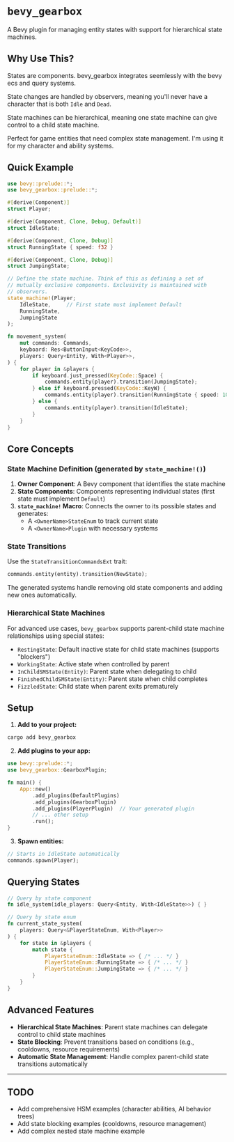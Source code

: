 # `bevy_gearbox`

A Bevy plugin for managing entity states with support for hierarchical state machines.

## Why Use This?

States are components. bevy_gearbox integrates seemlessly with the bevy ecs and query systems. 

State changes are handled by observers, meaning you'll never have a character that is both `Idle` and `Dead`.

State machines can be hierarchical, meaning one state machine can give control to a child state machine. 

Perfect for game entities that need complex state management. I'm using it for my character and ability systems.

## Quick Example

```rust
use bevy::prelude::*;
use bevy_gearbox::prelude::*;

#[derive(Component)]
struct Player;

#[derive(Component, Clone, Debug, Default)]
struct IdleState;

#[derive(Component, Clone, Debug)]
struct RunningState { speed: f32 }

#[derive(Component, Clone, Debug)]
struct JumpingState;

// Define the state machine. Think of this as defining a set of 
// mutually exclusive components. Exclusivity is maintained with
// observers. 
state_machine!(Player;
    IdleState,     // First state must implement Default
    RunningState,
    JumpingState
);

fn movement_system(
    mut commands: Commands,
    keyboard: Res<ButtonInput<KeyCode>>,
    players: Query<Entity, With<Player>>,
) {
    for player in &players {
        if keyboard.just_pressed(KeyCode::Space) {
            commands.entity(player).transition(JumpingState);
        } else if keyboard.pressed(KeyCode::KeyW) {
            commands.entity(player).transition(RunningState { speed: 10.0 });
        } else {
            commands.entity(player).transition(IdleState);
        }
    }
}
```

## Core Concepts

### State Machine Definition (generated by `state_machine!()`)

1. **Owner Component**: A Bevy component that identifies the state machine
2. **State Components**: Components representing individual states (first state must implement `Default`)
3. **`state_machine!` Macro**: Connects the owner to its possible states and generates:
   - A `<OwnerName>StateEnum` to track current state
   - A `<OwnerName>Plugin` with necessary systems

### State Transitions

Use the `StateTransitionCommandsExt` trait:
```rust
commands.entity(entity).transition(NewState);
```

The generated systems handle removing old state components and adding new ones automatically.

### Hierarchical State Machines

For advanced use cases, `bevy_gearbox` supports parent-child state machine relationships using special states:

- `RestingState`: Default inactive state for child state machines (supports "blockers")
- `WorkingState`: Active state when controlled by parent
- `InChildSMState(Entity)`: Parent state when delegating to child
- `FinishedChildSMState(Entity)`: Parent state when child completes
- `FizzledState`: Child state when parent exits prematurely

## Setup

1. **Add to your project:**
```bash
cargo add bevy_gearbox
```

2. **Add plugins to your app:**
```rust
use bevy::prelude::*;
use bevy_gearbox::GearboxPlugin;

fn main() {
    App::new()
        .add_plugins(DefaultPlugins)
        .add_plugins(GearboxPlugin)
        .add_plugins(PlayerPlugin)  // Your generated plugin
        // ... other setup
        .run();
}
```

3. **Spawn entities:**
```rust
// Starts in IdleState automatically
commands.spawn(Player);
```

## Querying States

```rust
// Query by state component
fn idle_system(idle_players: Query<Entity, With<IdleState>>) { }

// Query by state enum
fn current_state_system(
    players: Query<&PlayerStateEnum, With<Player>>
) {
    for state in &players {
        match state {
            PlayerStateEnum::IdleState => { /* ... */ }
            PlayerStateEnum::RunningState => { /* ... */ }
            PlayerStateEnum::JumpingState => { /* ... */ }
        }
    }
}
```

## Advanced Features

- **Hierarchical State Machines**: Parent state machines can delegate control to child state machines
- **State Blocking**: Prevent transitions based on conditions (e.g., cooldowns, resource requirements)
- **Automatic State Management**: Handle complex parent-child state transitions automatically

---

## TODO

- Add comprehensive HSM examples (character abilities, AI behavior trees)
- Add state blocking examples (cooldowns, resource management)
- Add complex nested state machine example